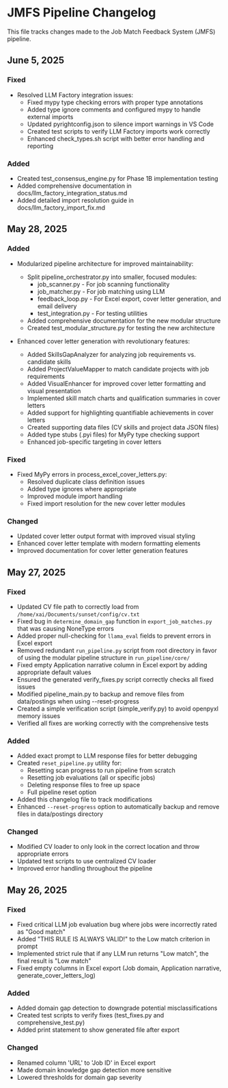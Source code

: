 # JMFS Pipeline Changelog

This file tracks changes made to the Job Match Feedback System (JMFS) pipeline.

## June 5, 2025

### Fixed

- Resolved LLM Factory integration issues:
  - Fixed mypy type checking errors with proper type annotations
  - Added type ignore comments and configured mypy to handle external imports
  - Updated pyrightconfig.json to silence import warnings in VS Code
  - Created test scripts to verify LLM Factory imports work correctly
  - Enhanced check_types.sh script with better error handling and reporting

### Added

- Created test_consensus_engine.py for Phase 1B implementation testing
- Added comprehensive documentation in docs/llm_factory_integration_status.md
- Added detailed import resolution guide in docs/llm_factory_import_fix.md

## May 28, 2025

### Added

- Modularized pipeline architecture for improved maintainability:
  - Split pipeline_orchestrator.py into smaller, focused modules:
    - job_scanner.py - For job scanning functionality
    - job_matcher.py - For job matching using LLM
    - feedback_loop.py - For Excel export, cover letter generation, and email delivery
    - test_integration.py - For testing utilities
  - Added comprehensive documentation for the new modular structure
  - Created test_modular_structure.py for testing the new architecture

- Enhanced cover letter generation with revolutionary features:
  - Added SkillsGapAnalyzer for analyzing job requirements vs. candidate skills
  - Added ProjectValueMapper to match candidate projects with job requirements
  - Added VisualEnhancer for improved cover letter formatting and visual presentation
  - Implemented skill match charts and qualification summaries in cover letters
  - Added support for highlighting quantifiable achievements in cover letters
  - Created supporting data files (CV skills and project data JSON files)
  - Added type stubs (.pyi files) for MyPy type checking support
  - Enhanced job-specific targeting in cover letters

### Fixed

- Fixed MyPy errors in process_excel_cover_letters.py:
  - Resolved duplicate class definition issues
  - Added type ignores where appropriate
  - Improved module import handling
  - Fixed import resolution for the new cover letter modules

### Changed

- Updated cover letter output format with improved visual styling
- Enhanced cover letter template with modern formatting elements
- Improved documentation for cover letter generation features

## May 27, 2025

### Fixed

- Updated CV file path to correctly load from `/home/xai/Documents/sunset/config/cv.txt`
- Fixed bug in `determine_domain_gap` function in `export_job_matches.py` that was causing NoneType errors
- Added proper null-checking for `llama_eval` fields to prevent errors in Excel export
- Removed redundant `run_pipeline.py` script from root directory in favor of using the modular pipeline structure in `run_pipeline/core/`
- Fixed empty Application narrative column in Excel export by adding appropriate default values
- Ensured the generated verify_fixes.py script correctly checks all fixed issues
- Modified pipeline_main.py to backup and remove files from data/postings when using --reset-progress
- Created a simple verification script (simple_verify.py) to avoid openpyxl memory issues
- Verified all fixes are working correctly with the comprehensive tests

### Added

- Added exact prompt to LLM response files for better debugging
- Created `reset_pipeline.py` utility for:
  - Resetting scan progress to run pipeline from scratch
  - Resetting job evaluations (all or specific jobs)
  - Deleting response files to free up space
  - Full pipeline reset option
- Added this changelog file to track modifications
- Enhanced `--reset-progress` option to automatically backup and remove files in data/postings directory

### Changed

- Modified CV loader to only look in the correct location and throw appropriate errors
- Updated test scripts to use centralized CV loader
- Improved error handling throughout the pipeline

## May 26, 2025

### Fixed

- Fixed critical LLM job evaluation bug where jobs were incorrectly rated as "Good match"
- Added "THIS RULE IS ALWAYS VALID!" to the Low match criterion in prompt
- Implemented strict rule that if any LLM run returns "Low match", the final result is "Low match"
- Fixed empty columns in Excel export (Job domain, Application narrative, generate_cover_letters_log)

### Added

- Added domain gap detection to downgrade potential misclassifications
- Created test scripts to verify fixes (test_fixes.py and comprehensive_test.py)
- Added print statement to show generated file after export

### Changed

- Renamed column 'URL' to 'Job ID' in Excel export
- Made domain knowledge gap detection more sensitive
- Lowered thresholds for domain gap severity

